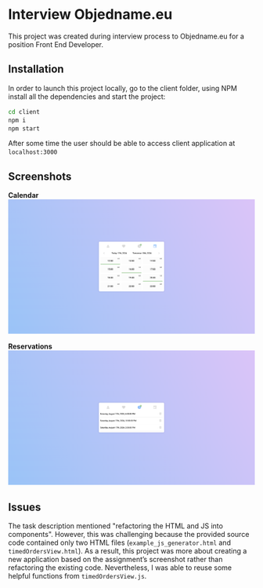 # Interview Objedname.eu

This project was created during interview process to Objedname.eu for a position Front End Developer.

## Installation

In order to launch this project locally, go to the client folder, using NPM install all the dependencies and start the project:
```bash
cd client
npm i
npm start
```

After some time the user should be able to access client application at `localhost:3000`

## Screenshots

**Calendar**
![](./assets/calendar.png)

**Reservations**
![](./assets/reservations.png)

## Issues

The task description mentioned "refactoring the HTML and JS into components". However, this was challenging because the provided source code contained only two HTML files (`example_js_generator.html` and `timedOrdersView.html`). As a result, this project was more about creating a new application based on the assignment’s screenshot rather than refactoring the existing code. Nevertheless, I was able to reuse some helpful functions from `timedOrdersView.js`.